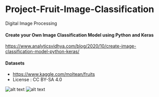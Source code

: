 # Project-Fruit-Image-Classification
Digital Image Processing


#### Create your Own Image Classification Model using Python and Keras
https://www.analyticsvidhya.com/blog/2020/10/create-image-classification-model-python-keras/

#### Datasets
- https://www.kaggle.com/moltean/fruits
- License : CC BY-SA 4.0


![alt text](https://github.com/lacakp/Project-Fruit-Image-Classification/blob/f6cd437612b9195b1dd6e429e466cf1c281bcabb/DIP.png)
![alt text](https://github.com/lacakp/Project-Fruit-Image-Classification/blob/004fe497ee99218f004f959b7dabde7960c04460/ML.png)

